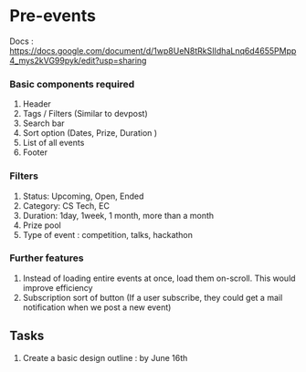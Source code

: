 # Pre-events

Docs : https://docs.google.com/document/d/1wp8UeN8tRkSIIdhaLnq6d4655PMpp4_mys2kVG99pyk/edit?usp=sharing

### Basic components required

1.  Header
2.  Tags / Filters (Similar to devpost)
3.  Search bar
4.  Sort option (Dates, Prize, Duration )
5.  List of all events 
6.  Footer


### Filters

1. Status: Upcoming, Open, Ended
2. Category: CS Tech, EC
3. Duration: 1day, 1week, 1 month, more than a month
4. Prize pool
5. Type of event : competition, talks, hackathon



### Further features

1. Instead of loading entire events at once, load them on-scroll. This would improve efficiency
2. Subscription sort of button (If a user subscribe, they could get a mail notification when we post a new event)


## Tasks

1. Create a basic design outline : by June 16th
